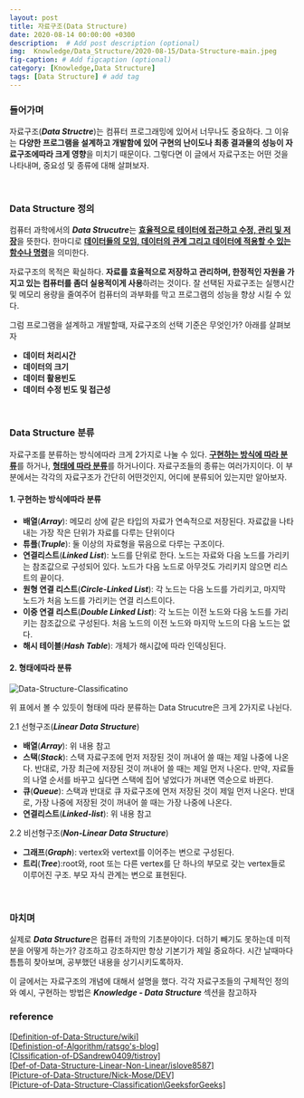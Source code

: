 ```yaml
---
layout: post
title: 자료구조(Data Structure)
date: 2020-08-14 00:00:00 +0300
description:  # Add post description (optional)
img:  Knowledge/Data_Structure/2020-08-15/Data-Structure-main.jpeg
fig-caption: # Add figcaption (optional)
category: [Knowledge,Data Structure]
tags: [Data Structure] # add tag
---
```


### 들어가며
자료구조(***Data Structre***)는 컴퓨터 프로그래밍에 있어서 너무나도 중요하다. 그 이유는 **다양한 프로그램을 설계하고 개발함에 있어 구현의 난이도나 최종 결과물의 성능이 자료구조에따라 크게 영향**을 미치기 때문이다. 그렇다면 이 글에서 자료구조는 어떤 것을 나타내며, 중요성 및 종류에 대해 살펴보자.  

<br>

### Data Structure 정의
컴퓨터 과학에서의 ***Data Strucutre***는 <ins>**효율적으로 테이터에 접근하고 수정, 관리 및 저장**</ins>을 뜻한다. 한마디로 <ins>**데이터들의 모임, 데이터의 관계 그리고 데이터에 적용할 수 있는 함수나 명령**</ins>을 의미한다. 

자료구조의 목적은 확실하다. **자료를 효율적으로 저장하고 관리하며, 한정적인 자원을 가지고 있는 컴퓨터를 좀더 실용적이게 사용**하려는 것이다. 잘 선택된 자료구조는 실행시간 및 메모리 용량을 줄여주어 컴퓨터의 과부화를 막고 프로그램의 성능을 향상 시킬 수 있다.

그럼 프로그램을 설계하고 개발할때, 자료구조의 선택 기준은 무엇인가? 아래를 살펴보자
- **데이터 처리시간**
- **데이터의 크기**
- **데이터 활용빈도**
- **데이터 수정 빈도 및 접근성**


<br>

### Data Structure 분류

자료구조를 분류하는 방식에따라 크게 2가지로 나눌 수 있다. <ins>**구현하는 방식에 따라 분류**</ins>를 하거나, <ins>**형태에 따라 분류**</ins>를 하거나이다. 자료구조들의 종류는 여러가지이다. 이 부분에서는 각각의 자료구조가 간단히 어떤것인지, 어디에 분류되어 있는지만 알아보자.

#### 1. 구현하는 방식에따라 분류
- **배열**(***Array***): 메모리 상에 같은 타입의 자료가 연속적으로 저장된다. 자료값을 나타내는 가장 작은 단위가 자료를 다루는 단위이다
- **튜플**(***Truple***): 둘 이상의 자료형을 묶음으로 다루는 구조이다.
- **연결리스트**(***Linked List***): 노드를 단위로 한다. 노드는 자료와 다음 노드를 가리키는 참조값으로 구성되어 있다. 노드가 다음 노드로 아무것도 가리키지 않으면 리스트의 끝이다.
- **원형 연결 리스트**(***Circle-Linked List***): 각 노드는 다음 노드를 가리키고, 마지막 노드가 처음 노드를 가리키는 연결 리스트이다.
- **이중 연결 리스트**(***Double Linked List***): 각 노드는 이전 노드와 다음 노드를 가리키는 참조값으로 구성된다. 처음 노드의 이전 노드와 마지막 노드의 다음 노드는 없다.
- **해시 테이블**(***Hash Table***): 개체가 해시값에 따라 인덱싱된다.

#### 2. 형태에따라 분류
![Data-Structure-Classificatino]({{site.baseurl}}/assets/img/Knowledge/Data_Structure/2020-08-15/Data-Structure-Classification.png#center)

위 표에서 볼 수 있듯이 형태에 따라 분류하는 Data Strucutre은 크게 2가지로 나뉜다.<br>

2.1 선형구조(***Linear Data Structure***)
- **배열**(***Array***): 위 내용 참고
- **스택**(***Stack***): 스택 자료구조에 먼저 저장된 것이 꺼내어 쓸 때는 제일 나중에 나온다. 반대로, 가장 최근에 저장된 것이 꺼내어 쓸 때는 제일 먼저 나온다. 만약, 자료들의 나열 순서를 바꾸고 싶다면 스택에 집어 넣었다가 꺼내면 역순으로 바뀐다.
- **큐**(***Queue***): 스택과 반대로 큐 자료구조에 먼저 저장된 것이 제일 먼저 나온다. 반대로, 가장 나중에 저장된 것이 꺼내어 쓸 때는 가장 나중에 나온다.
- **연결리스트**(***Linked-list***): 위 내용 참고

2.2 비선형구조(***Non-Linear Data Structure***)
- **그래프**(***Graph***): vertex와 vertext를 이어주는 변으로 구성된다.
- **트리**(***Tree***):root와, root 또는 다른 vertex를 단 하나의 부모로 갖는 vertex들로 이루어진 구조. 부모 자식 관계는 변으로 표현된다.

<br>

### 마치며
실제로 ***Data Structure***은 컴퓨터 과학의 기초분야이다. 더하기 빼기도 못하는데 미적분을 어떻게 하는가? 강조하고 강조하지만 항상 기본기가 제일 중요하다. 시간 날때마다 틈틈히 찾아보며, 공부했던 내용을 상기시키도록하자.

이 글에서는 자료구조의 개념에 대해서 설명을 했다. 각각 자료구조들의 구체적인 정의와 예시, 구현하는 방법은 ***Knowledge - Data Structure*** 섹션을 참고하자

### reference
[\[Definition-of-Data-Structure/wiki\]](https://en.wikipedia.org/wiki/Data_structure) <br>
[\[Definistion-of-Algorithm/ratsgo's-blog\]](https://ratsgo.github.io/data%20structure&algorithm/2017/11/22/greedy/) <br>
[\[Clssification-of-DSandrew0409/tistroy\]](https://andrew0409.tistory.com/148) <br>
[\[Def-of-Data-Structure-Linear-Non-Linear/islove8587\]](https://m.blog.naver.com/PostView.nhn?blogId=islove8587&logNo=220548856458&proxyReferer=https:%2F%2Fwww.google.com%2F) <br>
[\[Picture-of-Data-Structure/Nick-Mose/DEV\]](https://dev.to/snj/how-to-learn-data-structures-and-algorithms-an-ultimate-guide-for-beginners-2h9c) <br>
[\[Picture-of-Data-Structure-Classification\GeeksforGeeks\]](https://www.geeksforgeeks.org/difference-between-linear-and-non-linear-data-structures/) <br>

